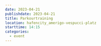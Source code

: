 ```yaml
---
date: 2023-04-21
publishdate: 2023-04-21
title: Parkourtraining
location: hafencity_amerigo-vespucci-platz
starttime: 14:15
categories:
  - event
---
```


